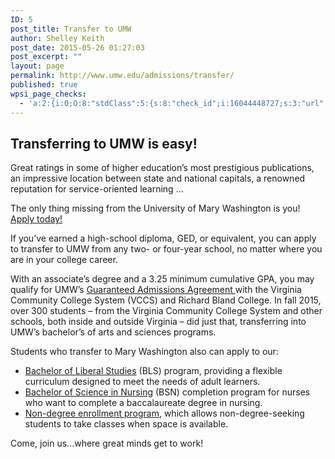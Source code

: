 ```yaml
---
ID: 5
post_title: Transfer to UMW
author: Shelley Keith
post_date: 2015-05-26 01:27:03
post_excerpt: ""
layout: page
permalink: http://www.umw.edu/admissions/transfer/
published: true
wpsi_page_checks:
  - 'a:2:{i:0;O:8:"stdClass":5:{s:8:"check_id";i:16044448727;s:3:"url";s:39:"http://www.umw.edu/admissions/transfer/";s:6:"status";s:8:"checking";s:6:"_links";O:8:"stdClass":1:{s:9:"pagecheck";s:65:"https://api.siteimprove.com/v1/sites/448702/pagecheck/16044448727";}s:4:"time";i:1457979615;}i:1;O:8:"stdClass":5:{s:8:"check_id";i:16044448727;s:3:"url";s:39:"http://www.umw.edu/admissions/transfer/";s:6:"status";s:8:"checking";s:6:"_links";O:8:"stdClass":1:{s:9:"pagecheck";s:65:"https://api.siteimprove.com/v1/sites/448702/pagecheck/16044448727";}s:4:"time";i:1457979589;}}'
---
```

<h2>Transferring to UMW is easy!</h2>
Great ratings in some of higher education’s most prestigious publications, an impressive location between state and national capitals, a renowned reputation for service-oriented learning ...

The only thing missing from the University of Mary Washington is you! <a href="http://www.umw.edu/admissions/apply">Apply today!</a>

If you’ve earned a high-school diploma, GED, or equivalent, you can apply to transfer to UMW from any two- or four-year school, no matter where you are in your college career.

With an associate’s degree and a 3.25 minimum cumulative GPA, you may qualify for UMW’s <a href="/admissions/transfer/guaranteed-admission-agreement/">Guaranteed Admissions Agreement </a>with the Virginia Community College System (VCCS) and Richard Bland College. In fall 2015, over 300 students – from the Virginia Community College System and other schools, both inside and outside Virginia – did just that, transferring into UMW’s bachelor’s of arts and sciences programs.

Students who transfer to Mary Washington also can apply to our:
<ul>
	<li><a href="http://cas.umw.edu/bls/">Bachelor of Liberal Studies</a> (BLS) program, providing a flexible curriculum designed to meet the needs of adult learners.</li>
	<li><a href="http://cas.umw.edu/bsn-program/">Bachelor of Science in Nursing</a> (BSN) completion program for nurses who want to complete a baccalaureate degree in nursing.</li>
	<li><a href="http://academics.umw.edu/registrar/registration-instructions-for-nondegree-students-and-auditors/">Non-degree enrollment program</a>, which allows non-degree-seeking students to take classes when space is available.</li>
</ul>
Come, join us...where great minds get to work!
